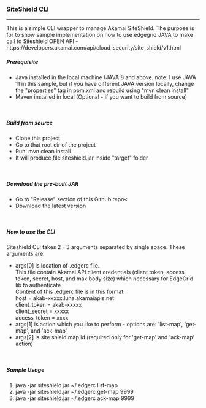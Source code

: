 <h3>SiteShield CLI</h3>
<hr>
<p>
This is a simple CLI wrapper to manage Akamai SiteShield.
The purpose is for to show sample implementation on how to use edgegrid JAVA to make call to Siteshield OPEN API - 
https://developers.akamai.com/api/cloud_security/site_shield/v1.html
</p>

<h5>Prerequisite</h5>
<ul>
    <li>Java installed in the local machine (JAVA 8 and above. note: I use JAVA 11 in this sample, but if you have different JAVA version locally, change the "properties" tag in pom.xml and rebuild using "mvn clean install"</li>
    <li>Maven installed in local (Optional - if you want to build from source)</li>
</ul>
<br>
<h5>Build from source</h5>
<ul>
    <li>Clone this project</li>
    <li>Go to that root dir of the project</li>
    <li>Run: mvn clean install</li>
    <li>It will produce file siteshield.jar inside "target" folder</li>
</ul>
<br>
<h5>Download the pre-built JAR</h5>
<ul>
    <li>Go to "Release" section of this Github repo<</li>
    <li>Download the latest version</li>
</ul>
<br>
<h5>How to use the CLI</h5>
<p>Siteshield CLI takes 2 - 3 arguments separated by single space. These arguments are:</p>
<ul>
   <li>
    args[0] is location of .edgerc file.<br>
    This file contain Akamai API client credentials (client token,
    access token, secret, host, and max body size) which necessary for EdgeGrid lib to authenticate<br>
    Content of this .edgerc file is in this format:<br>
    host = akab-xxxxx.luna.akamaiapis.net<br>
    client_token = akab-xxxxx <br>
    client_secret = xxxxx<br>
    access_token = xxxx
   </li>
   <li>args[1] is action which you like to perform - options are: 'list-map', 'get-map', and 'ack-map'</li>
   <li>args[2] is site shield map id (required only for 'get-map' and 'ack-map' action)</li>
</ul>
<br>
<h5>Sample Usage</h5>
<ol>
    <li>java -jar siteshield.jar ~/.edgerc list-map</li>
    <li>java -jar siteshield.jar ~/.edgerc get-map 9999</li>
    <li>java -jar siteshield.jar ~/.edgerc ack-map 9999</li>   
</ol>
